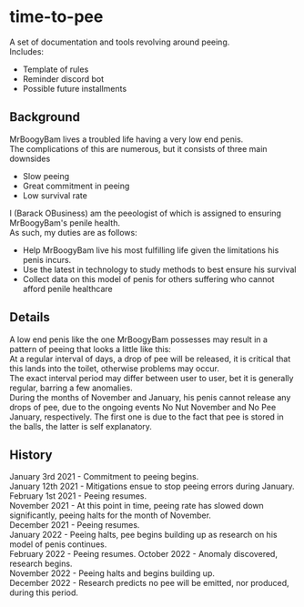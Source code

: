 # time-to-pee
A set of documentation and tools revolving around peeing.\
Includes:
* Template of rules
* Reminder discord bot
* Possible future installments


## Background
MrBoogyBam lives a troubled life having a very low end penis.\
The complications of this are numerous, but it consists of three main downsides
* Slow peeing
* Great commitment in peeing
* Low survival rate

I (Barack OBusiness) am the peeologist of which is assigned to ensuring MrBoogyBam's penile health.\
As such, my duties are as follows:
* Help MrBoogyBam live his most fulfilling life given the limitations his penis incurs.
* Use the latest in technology to study methods to best ensure his survival
* Collect data on this model of penis for others suffering who cannot afford penile healthcare

## Details
A low end penis like the one MrBoogyBam possesses may result in a pattern of peeing that looks a little like this:\
At a regular interval of days, a drop of pee will be released, it is critical that this lands into the toilet, otherwise problems may occur.\
The exact interval period may differ between user to user, bet it is generally regular, barring a few anomalies.\
During the months of November and January, his penis cannot release any drops of pee, due to the ongoing events No Nut November and No Pee January, respectively.  The first one is due to the fact that pee is stored in the balls, the latter is self explanatory.

## History
January 3rd 2021 - Commitment to peeing begins.\
January 12th 2021 - Mitigations ensue to stop peeing errors during January.\
February 1st 2021 - Peeing resumes.\
November 2021 - At this point in time, peeing rate has slowed down significantly, peeing halts for the month of November.\
December 2021 - Peeing resumes.\
January 2022 - Peeing halts, pee begins building up as research on his model of penis continues.\
February 2022 - Peeing resumes.
October 2022 - Anomaly discovered, research begins.\
November 2022 - Peeing halts and begins building up.\
December 2022 - Research predicts no pee will be emitted, nor produced, during this period.
